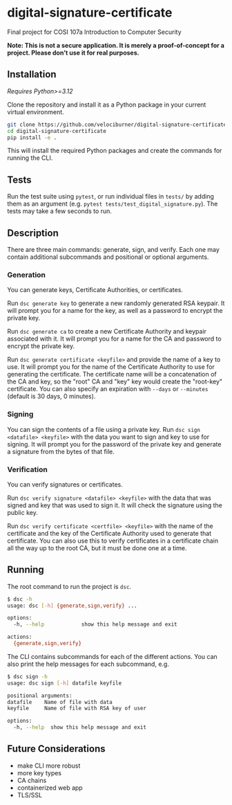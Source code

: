 # digital-signature-certificate
Final project for COSI 107a Introduction to Computer Security

**Note: This is not a secure application. It is merely a proof-of-concept for a
project. Please don't use it for real purposes.**

## Installation
*Requires Python>=3.12*

Clone the repository and install it as a Python package in your current virtual environment.
```sh
git clone https://github.com/velociburner/digital-signature-certificate.git
cd digital-signature-certificate
pip install -e .
```

This will install the required Python packages and create the commands for running the CLI.

## Tests
Run the test suite using `pytest`, or run individual files in `tests/` by adding them as an argument
(e.g. `pytest tests/test_digital_signature.py`). The tests may take a few seconds to run.

## Description
There are three main commands: generate, sign, and verify. Each one may contain additional subcommands and positional
or optional arguments.

### Generation
You can generate keys, Certificate Authorities, or certificates.

Run `dsc generate key` to generate a new randomly generated RSA keypair. It will prompt you for a name for the key,
as well as a password to encrypt the private key.

Run `dsc generate ca` to create a new Certificate Authority and keypair associated with it. It will prompt you for a
name for the CA and password to encrypt the private key.

Run `dsc generate certificate <keyfile>` and provide the name of a key to use. It will prompt you for the name of the
Certificate Authority to use for generating the certificate. The certificate name will be a concatenation of the CA and
key, so the "root" CA and "key" key would create the "root-key" certificate. You can also specify an expiration with
`--days` or `--minutes` (default is 30 days, 0 minutes).

### Signing
You can sign the contents of a file using a private key. Run `dsc sign <datafile> <keyfile>` with the data you want to
sign and key to use for signing. It will prompt you for the password of the private key and generate a signature from
the bytes of that file.

### Verification
You can verify signatures or certificates.

Run `dsc verify signature <datafile> <keyfile>` with the data that was signed and key that was used to sign it. It will
check the signature using the public key.

Run `dsc verify certificate <certfile> <keyfile>` with the name of the certificate and the key of the Certificate
Authority used to generate that certificate. You can also use this to verify certificates in a certificate chain all
the way up to the root CA, but it must be done one at a time.

## Running
The root command to run the project is `dsc`.
```sh
$ dsc -h
usage: dsc [-h] {generate,sign,verify} ...

options:
  -h, --help            show this help message and exit

actions:
  {generate,sign,verify}
```

The CLI contains subcommands for each of the different actions. You can also print the help messages for each
subcommand, e.g.
```sh
$ dsc sign -h
usage: dsc sign [-h] datafile keyfile

positional arguments:
datafile    Name of file with data
keyfile     Name of file with RSA key of user

options:
  -h, --help  show this help message and exit
```

## Future Considerations
- make CLI more robust
- more key types
- CA chains
- containerized web app
- TLS/SSL
